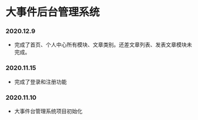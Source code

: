 # 大事件后台管理系统

### 2020.12.9
- 完成了首页、个人中心所有模块、文章类别。还差文章列表、发表文章模块未完成。

### 2020.11.15
- 完成了登录和注册功能

### 2020.11.10
- 大事件台管理系统项目初始化
